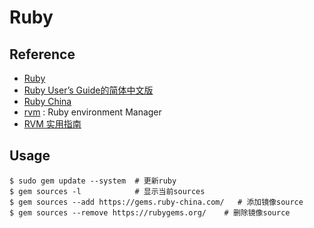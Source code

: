 # Ruby

## Reference

- [Ruby](https://www.ruby-lang.org)
- [Ruby User’s Guide的简体中文版](https://github.com/BadTudou/RubyUsersGuide-zh)
- [Ruby China](https://gems.ruby-china.com/)
- [rvm](https://github.com/rvm/rvm) : Ruby environment Manager
- [RVM 实用指南](https://ruby-china.org/wiki/rvm-guide)

## Usage

```shell
$ sudo gem update --system  # 更新ruby
$ gem sources -l            # 显示当前sources
$ gem sources --add https://gems.ruby-china.com/   # 添加镜像source
$ gem sources --remove https://rubygems.org/    # 删除镜像source
```
